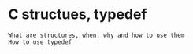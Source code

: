 # C structues, typedef
```
What are structures, when, why and how to use them
How to use typedef
```
